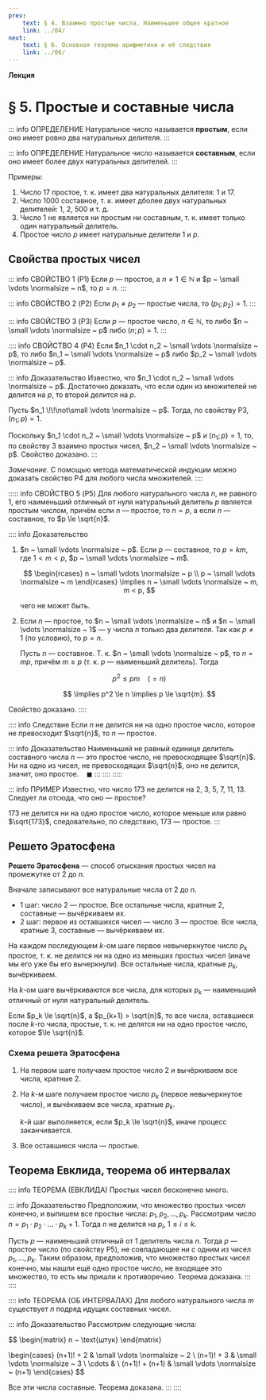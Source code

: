 ```yaml
---
prev:
    text: § 4. Взаимно простые числа. Наименьшее общее кратное
    link: ../04/
next:
    text: § 6. Основная теорема арифметики и её следствия
    link: ../06/
---
```


**Лекция**

# § 5. Простые и составные числа

::: info ОПРЕДЕЛЕНИЕ
Натуральное число называется **простым**, если оно имеет ровно два натуральных делителя.
:::

::: info ОПРЕДЕЛЕНИЕ
Натуральное число называется **составным**, если оно имеет более двух натуральных делителей.
:::

Примеры:

1. Число 17 простое, т. к. имеет два натуральных делителя: 1 и 17.
2. Число 1000 составное, т. к. имеет дболее двух натуральных делителей: 1, 2, 500 и т. д.
3. Число 1 не является ни простым ни составным, т. к. имеет только один натуральный делитель.
4. Простое число $p$ имеет натуральные делители $1$ и $p$.

## Свойства простых чисел

::: info СВОЙСТВО 1 (P1)
Если $p$ — простое, а $n \ne 1 \in \mathbb{N}$ и $p ~ \small \vdots \normalsize ~ n$, то $p = n$.
:::

::: info СВОЙСТВО 2 (P2)
Если $p_1 \ne p_2$ — простые числа, то $(p_1; p_2) = 1$.
:::

::: info СВОЙСТВО 3 (P3)
Если $p$ — простое число, $n \in \mathbb{N}$, то либо $n ~ \small \vdots \normalsize ~ p$ либо $(n; p) = 1$.
:::

:::: info СВОЙСТВО 4 (P4)
Если $n_1 \cdot n_2 ~ \small \vdots \normalsize ~ p$, то либо $n_1 ~ \small \vdots \normalsize ~ p$ либо $p_2 ~ \small \vdots \normalsize ~ p$.

::: info Доказательство
Известно, что $n_1 \cdot n_2 ~ \small \vdots \normalsize ~ p$. Достаточно доказать, что если один из множителей не делится на $p$, то второй делится на $p$.

Пусть $n_1 \!\!\not\small \vdots \normalsize ~ p$. Тогда, по свойству P3, $(n_1; p) = 1$.

Поскольку $n_1 \cdot n_2 ~ \small \vdots \normalsize ~ p$ и $(n_1; p) = 1$, то, по свойству 3 взаимно простых чисел, $n_2 ~ \small \vdots \normalsize ~ p$. Свойство доказано.
:::

*Замечание.* С помощью метода математической индукции можно доказать свойство P4 для любого числа множителей.
::::

::::: info СВОЙСТВО 5 (P5)
Для любого натурального числа $n$, не равного 1, его наименьший отличный от нуля натуральный делитель $p$ является простым числом, причём если $n$ — простое, то $n = p$, а если $n$ — составное, то $p \le \sqrt{n}$.

:::: info Доказательство
1. $n ~ \small \vdots \normalsize ~ p$. Если $p$ — составное, то $p = km$, где $1 < m < p$, $p ~ \small \vdots \normalsize ~ m$.

   $$
   \begin{rcases}
   n ~ \small \vdots \normalsize ~ p \\
   p ~ \small \vdots \normalsize ~ m
   \end{rcases} \implies n ~ \small \vdots \normalsize ~ m, m < p,
   $$

   чего не может быть.

2. Если $n$ — простое, то $n ~ \small \vdots \normalsize ~ n$ и $n ~ \small \vdots \normalsize ~ 1$ — у числа $n$ только два делителя. Так как $p \ne 1$ (по условию), то $p = n$.

   Пусть $n$ — составное. Т. к. $n ~ \small \vdots \normalsize ~ p$, то $n = mp$, причём $m \ge p$ (т. к. $p$ — наименьший делитель). Тогда

   $$
   p^2 \le pm ~ ~ ~ ~ (=n)
   $$

   $$
   \implies p^2 \le n \implies p \le \sqrt{m}.
   $$

Свойство доказано.
::::

:::: info Следствие
Если $n$ не делится ни на одно простое число, которое не превосходит $\sqrt{n}$, то $n$ — простое.

::: info Доказательство
Наименьший не равный единице делитель составного числа $n$ — это простое число, не превосходящее $\sqrt{n}$. Ни на одно из чисел, не превосходящих $\sqrt{n}$, оно не делится, значит, оно простое. $~~~\blacksquare$
:::
::::
:::::

::: info ПРИМЕР
Известно, что число 173 не делится на 2, 3, 5, 7, 11, 13. Следует ли отсюда, что оно — простое?

173 не делится ни на одно простое число, которое меньше или равно $\sqrt{173}$, следовательно, по следствию, 173 — простое.
:::

## Решето Эратосфена

**Решето Эратосфена** — способ отыскания простых чисел на промежутке от $2$ до $n$.

Вначале записывают все натуральные числа от $2$ до $n$.

* 1 шаг: число 2 — простое. Все остальные числа, кратные 2, составные — вычёркиваем их.
* 2 шаг: первое из оставшихся чисел — число 3 — простое. Все числа, кратные 3, составные — вычёркиваем их.

На каждом последующем $k$-ом шаге первое невычеркнутое число $p_k$ простое, т. к. не делится ни на одно из меньших простых чисел (иначе мы его уже бы его вычеркнули). Все остальные числа, кратные $p_k$, вычёркиваем.

На $k$-ом шаге вычёркиваются все числа, для которых $p_k$ — наименьший отличный от нуля натуральный делитель.

Если $p_k \le \sqrt{n}$, а $p_{k+1} > \sqrt{n}$, то все числа, оставшиеся после $k$-го числа, простые, т. к. не делятся ни на одно простое число, которое $\le \sqrt{n}$.

### Схема решета Эратосфена

1. На первом шаге получаем простое число 2 и вычёркиваем все числа, кратные 2.
2. На $k$-м шаге получаем простое число $p_k$ (первое невычеркнутое число), и вычёкиваем все числа, кратные $p_k$.

   $k$-й шаг выполняется, если $p_k \le \sqrt{n}$, иначе процесс заканчивается.
3. Все оставшиеся числа — простые.

## Теорема Евклида, теорема об интервалах

:::: info ТЕОРЕМА (ЕВКЛИДА)
Простых чисел бесконечно много.

::: info Доказательство
Предположим, что множество простых чисел конечно, и выпишем все простые числа: $p_1, p_2, ..., p_k$. Рассмотрим число $n = p_1 \cdot p_2 \cdot ... \cdot p_k + 1$. Тогда $n$ не делится на $p_i$, $1 \le i \le k$.

Пусть $p$ — наименьший отличный от 1 делитель числа $n$. Тогда $p$ — простое число (по свойству P5), не совпадающее ни с одним из чисел $p_1, ..., p_k$. Таким образом, предположив, что множество простых чисел конечно, мы нашли ещё одно простое число, не входящее это множество, то есть мы пришли к противоречию. Теорема доказана.
:::
::::

:::: info ТЕОРЕМА (ОБ ИНТЕРВАЛАХ)
Для любого натурального числа $m$ существует $n$ подряд идущих составных чисел.

::: info Доказательство
Рассмотрим следующие числа:

$$
\begin{matrix}
n ~ \text{штук}
\end{matrix}

\begin{cases}
(n+1)! + 2 & \small \vdots \normalsize ~ 2 \\
(n+1)! + 3 & \small \vdots \normalsize ~ 3 \\
\cdots & \\
(n+1)! + (n+1) & \small \vdots \normalsize ~ (n+1)
\end{cases}
$$

Все эти числа составные. Теорема доказана.
:::
::::